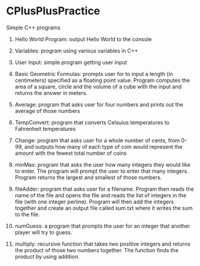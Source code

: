 # CPlusPlusPractice

Simple C++ programs 

1. Hello World Program: output Hello World to the console

2. Variables: program using various variables in C++

3. User Input: simple program getting user input 

4. Basic Geometric Formulas: prompts user for to input a length (in centimeters) specified as a floating point value. Program computes the area of a square, circle and the volume of a cube with the input and returns the answer in meters. 

5.  Average: program that asks user for four numbers and prints out the average of those numbers 

6. TempConvert: program that converts Celsuius temperatures to Fahrenheit temperatures

7. Change: program that asks user for a whole number of cents, from 0-99, and outputs how many of each type of coin would represent the amount with the fewest total number of coins 

8. minMax: program that asks the user how many integers they would like to enter. The program will prompt the user to enter that many integers. Program returns the largest and smallest of those numbers. 

9. fileAdder: program that asks user for a filename. Program then reads the name of the file and opens the file and reads the list of integers in the file (with one integer perline). Program will then add the integers together and create an output file called sum.txt where it writes the sum to the file. 

10. numGuess: a program that prompts the user for an integer that another player will try to guess. 

11. multiply: recursive function that takes two positive integers and returns the product of those two numbers together. The function finds the product by using addition. 
